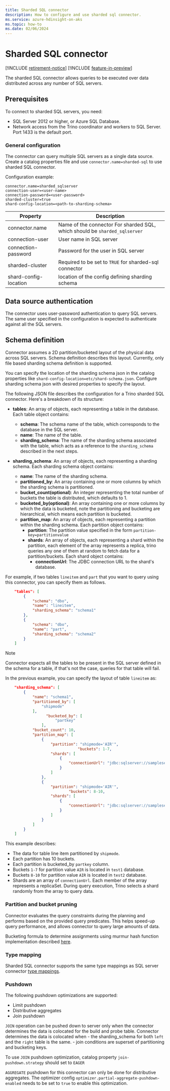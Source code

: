 ```yaml
---
title: Sharded SQL connector
description: How to configure and use sharded sql connector.
ms.service: azure-hdinsight-on-aks
ms.topic: how-to
ms.date: 02/06/2024
---
```


# Sharded SQL connector

[!INCLUDE [retirement-notice](../includes/retirement-notice.md)]
[!INCLUDE [feature-in-preview](../includes/feature-in-preview.md)]


The sharded SQL connector allows queries to be executed over data distributed across any number of SQL servers. 

## Prerequisites 

To connect to sharded SQL servers, you need:

   - SQL Server 2012 or higher, or Azure SQL Database.
   - Network access from the Trino coordinator and workers to SQL Server. Port 1433 is the default port.

### General configuration

The connector can query multiple SQL servers as a single data source. Create a catalog properties file and use `connector.name=sharded-sql` to use sharded SQL connector.

Configuration example:

```
connector.name=sharded_sqlserver
connection-user=<user-name>
connection-password=<user-password>
sharded-cluster=true
shard-config-location=<path-to-sharding-schema>
```


|Property|Description|
|--------|-----------|
|connector.name| Name of the connector For sharded SQL, which should be `sharded_sqlserver`|
|connection-user| User name in SQL server|
|connection-password| Password for the user in SQL server|
|sharded-cluster| Required to be set to `TRUE` for sharded-sql connector|
|shard-config-location| location of the config defining sharding schema|

## Data source authentication

The connector uses user-password authentication to query SQL servers. The same user specified in the configuration is expected to authenticate against all the SQL servers.

## Schema definition

Connector assumes a 2D partition/bucketed layout of the physical data across SQL servers. Schema definition describes this layout.
Currently, only file based sharding schema definition is supported. 

You can specify the location of the sharding schema json in the catalog properties like `shard-config-location=etc/shard-schema.json`.
Configure sharding schema json with desired properties to specify the layout.

The following JSON file describes the configuration for a Trino sharded SQL connector. Here's a breakdown of its structure:

- **tables**: An array of objects, each representing a table in the database. Each table object contains:
  - **schema**: The schema name of the table, which corresponds to the database in the SQL server.
  - **name**: The name of the table.
  - **sharding_schema**: The name of the sharding schema associated with the table, which acts as a reference to the `sharding_schema` described in the next steps.

- **sharding_schema**: An array of objects, each representing a sharding schema. Each sharding schema object contains:
  - **name**: The name of the sharding schema.
  - **partitioned_by**: An array containing one or more columns by which the sharding schema is partitioned.
  - **bucket_count(optional)**: An integer representing the total number of buckets the table is distributed, which defaults to 1.
  - **bucketed_by(optional)**: An array containing one or more columns by which the data is bucketed, note the partitioning and bucketing are hierarchical, which means each partition is bucketed.
  - **partition_map**: An array of objects, each representing a partition within the sharding schema. Each partition object contains:
    - **partition**: The partition value specified in the form `partition-key=partitionvalue`
    - **shards**: An array of objects, each representing a shard within the partition, each element of the array represents a replica, trino queries any one of them at random to fetch data for a partition/buckets. Each shard object contains:
      - **connectionUrl**: The JDBC connection URL to the shard's database.

For example, if two tables `lineitem` and `part` that you want to query using this connector, you can specify them as follows.

```json
	"tables": [
		{
			"schema": "dbo",
			"name": "lineitem",
			"sharding_schema": "schema1"
		},
		{
			"schema": "dbo",
			"name": "part",
			"sharding_schema": "schema2"
		}
    ]

```

> [!NOTE]
> Connector expects all the tables to be present in the SQL server defined in the schema for a table, if that's not the case, queries for that table will fail.

In the previous example, you can specify the layout of table `lineitem` as:

```json
	"sharding_schema": [
		{
			"name": "schema1",
			"partitioned_by": [
				"shipmode"
			],
          		  "bucketed_by": [
              		  "partkey"
           		],
			"bucket_count": 10,
			"partition_map": [
				{
					"partition": "shipmode='AIR'",
                    			"buckets": 1-7,
					"shards": [
						{
							"connectionUrl": "jdbc:sqlserver://sampleserver.database.windows.net:1433;database=test1"
						}
					]
				},
				{
					"partition": "shipmode='AIR'",
                   			"buckets": 8-10,
					"shards": [
						{
							"connectionUrl": "jdbc:sqlserver://sampleserver.database.windows.net:1433;database=test2"
						}
					]
				}                
			]
        }
    ]
```

This example describes: 

-  The data for table line item partitioned by `shipmode`.
-  Each partition has 10 buckets. 
-  Each partition is bucketed_by `partkey` column.
-  Buckets `1-7` for partition value `AIR` is located in `test1` database.
-  Buckets `8-10` for partition value `AIR` is located in `test2` database.
-  Shards are an array of `connectionUrl`. Each member of the array represents a replicaSet. During query execution, Trino selects a shard randomly from the array to query data.


### Partition and bucket pruning

Connector evaluates the query constraints during the planning and performs based on the provided query predicates. This helps speed-up query performance, and allows connector to query large amounts of data.

Bucketing formula to determine assignments using murmur hash function implementation described [here](https://commons.apache.org/proper/commons-codec/apidocs/src-html/org/apache/commons/codec/digest/MurmurHash3.html#line.388).

### Type mapping

Sharded SQL connector supports the same type mappings as SQL server connector [type mappings](https://trino.io/docs/current/connector/sqlserver.html#type-mapping).

### Pushdown

The following pushdown optimizations are supported:
-  Limit pushdown
-  Distributive aggregates
-  Join pushdown 

`JOIN` operation can be pushed down to server only when the connector determines the data is colocated for the build and probe table. Connector determines the data is colocated when
	- the sharding_schema for both `left` and the `right` table is the same.
	- join conditions are superset of partitioning and bucketing keys.

 To use `JOIN` pushdown optimization, catalog property `join-pushdown.strategy` should set to `EAGER`

`AGGREGATE` pushdown for this connector can only be done for distributive aggregates. The optimizer config `optimizer.partial-aggregate-pushdown-enabled` needs to be set to `true` to enable this optimization.
